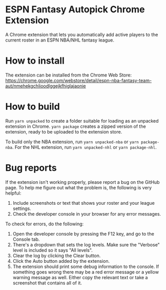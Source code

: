 # ESPN Fantasy Autopick Chrome Extension
A Chrome extension that lets you automatically add active players to the current roster in an ESPN NBA/NHL fantasy league.

# How to install
The extension can be installed from the Chrome Web Store: https://chrome.google.com/webstore/detail/espn-nba-fantasy-team-aut/nmehekgchlioodlggejkfhiglajaonie

# How to build
Run `yarn unpacked` to create a folder suitable for loading as an unpacked extension in Chrome. `yarn package` creates a zipped version of the extension, ready to be uploaded to the extension store.

To build only the NBA extension, run `yarn unpacked-nba` or `yarn package-nba`. For the NHL extension, run `yarn unpacked-nhl` or `yarn package-nhl`.

# Bug reports
If the extension isn't working properly, please report a bug on the GitHub page. To help me figure out what the problem is, the following is very helpful:
1. Include screenshots or text that shows your roster and your league settings.
2. Check the developer console in your browser for any error messages.

To check for errors, do the following:
1. Open the developer console by pressing the F12 key, and go to the Console tab.
2. There's a dropdown that sets the log levels. Make sure the "Verbose" level is included so it says "All levels".
3. Clear the log by clicking the Clear button.
4. Click the Auto button added by the extension.
5. The extension should print some debug information to the console. If something goes wrong there may be a red error message or a yellow warning message as well. Either copy the relevant text or take a screenshot that contains all of it.
